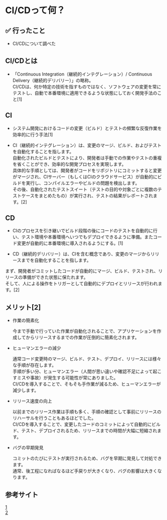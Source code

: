 # CI/CDって何？

## ✅ 行ったこと

- CI/CDについて調べた

## CI/CDとは

- 「Continuous Integration（継続的インテグレーション）/ Continuous Delivery（継続的デリバリー）」の略称。<br>
CI/CDは、何か特定の技術を指すものではなく、ソフトウェアの変更を常にテストし、自動で本番環境に適用できるような状態にしておく開発手法のこと[1]

## CI

- システム開発におけるコードの変更（ビルド）とテストの頻繁な反復作業を効率的に行う手法[1]

- CI（継続的インテグレーション）は、変更のマージ、ビルド、およびテストを自動化することを指します。<br>
自動化されたビルドとテストにより、開発者は手動での作業やテストの重複を省くことができ、効率的な開発プロセスを実現します。<br>
具体的な手順としては、開発者がコードをリポジトリにコミットすると変更がマージされ、CIサーバー（もしくはCIのクラウドサービス）が自動的にビルドを実行し、コンパイルエラーやビルドの問題を検出します。<br>
その後、自動化されたテストスイート（テストの目的や対象ごとに複数のテストケースをまとめたもの）が実行され、テストの結果がレポートされます。[2]

## CD

- CIのプロセスを引き継いでビルド段階の後にコードのテストを自動的に行い、テスト環境や本番環境へいつでもデプロイできるように準備。またコード変更が自動的に本番環境に導入されるようにする。[1]

- CD（継続的デリバリー）は、CIを含む概念であり、変更のマージからリリースまでを自動化することを指します。<br>

まず、開発者がコミットしたコードが自動的にマージ、ビルド、テストされ、リリースの準備ができた状態に保たれます。<br>
そして、人による操作をトリガーとして自動的にデプロイとリリースが行われます。[2]

## メリット[2]

- 作業の簡素化

  今まで手動で行っていた作業が自動化されることで、アプリケーションを作成してからリリースするまでの作業が圧倒的に簡素化されます。

- ヒューマンエラーの減少

  通常コード変更時のマージ、ビルド、テスト、デプロイ、リリースには様々な手順が存在します。<br>
  手順が多い分、ヒューマンエラー（人間が思い違いや確認不足によって起こすミスや事故）が発生する可能性が常にありました。<br>
  CI/CDを導入することで、そもそも手作業が減るため、ヒューマンエラーが減少します。

- リリース速度の向上

  以前までのリリース作業は手順も多く、手順の確認として事前にリリースのリハーサルを行うこともあるほどでした。<br>
  CI/CDを導入することで、変更したコードのコミットによって自動的にビルド、テスト、デプロイされるため、リリースまでの時間が大幅に短縮されます。

- バグの早期発見

  コミットのたびにテストが実行されるため、バグを早期に発見して対処できます。<br>
  通常、後工程になればなるほど手戻りが大きくなり、バグの影響は大きくなります。


## 参考サイト
[1](https://www.ctc-g.co.jp/solutions/cloud/column/article/104.html)<br>
[2](https://qiita.com/shinkai_/items/13e76a5641d9ec9a41d2)<br>
